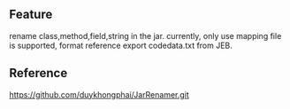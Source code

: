 ## Feature

rename class,method,field,string in the jar.
currently, only use mapping file is supported, format reference export codedata.txt from JEB.

## Reference
https://github.com/duykhongphai/JarRenamer.git
